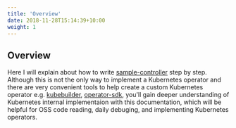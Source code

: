 ```yaml
---
title: 'Overview'
date: 2018-11-28T15:14:39+10:00
weight: 1
---
```


## Overview

Here I will explain about how to write [sample-controller](https://github.com/kubernetes/sample-controller/) step by step. Although this is not the only way to implement a Kubernetes operator and there are very convenient tools to help create a custom Kubernetes operator e.g. [kubebuilder](https://book.kubebuilder.io/), [operator-sdk](https://sdk.operatorframework.io/), you'll gain deeper understanding of Kubernetes internal implementaion with this documentation, which will be helpful for OSS code reading, daily debuging, and implementing Kubernetes operators.
